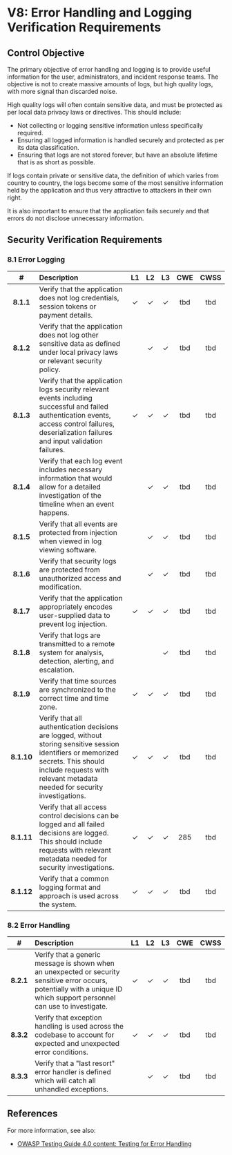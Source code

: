 # V8: Error Handling and Logging Verification Requirements

## Control Objective

The primary objective of error handling and logging is to provide useful information for the user, administrators, and incident response teams. The objective is not to create massive amounts of logs, but high quality logs, with more signal than discarded noise.

High quality logs will often contain sensitive data, and must be protected as per local data privacy laws or directives. This should include:

* Not collecting or logging sensitive information unless specifically required.
* Ensuring all logged information is handled securely and protected as per its data classification.
* Ensuring that logs are not stored forever, but have an absolute lifetime that is as short as possible.

If logs contain private or sensitive data, the definition of which varies from country to country, the logs become some of the most sensitive information held by the application and thus very attractive to attackers in their own right.

It is also important to ensure that the application fails securely and that errors do not disclose unnecessary information.

## Security Verification Requirements

### 8.1 Error Logging

| # | Description | L1 | L2 | L3 | CWE | CWSS |
| :---: | :--- | :---: | :---:| :---: | :---: | :---: |
| **8.1.1** | Verify that the application does not log credentials, session tokens or payment details. | ✓ | ✓ | ✓ | tbd | tbd | 
| **8.1.2** | Verify that the application does not log other sensitive data as defined under local privacy laws or relevant security policy. |  | ✓ | ✓ | tbd | tbd | 
| **8.1.3** | Verify that the application logs security relevant events including successful and failed authentication events, access control failures, deserialization failures and input validation failures. | ✓ | ✓ | ✓ | tbd | tbd | 
| **8.1.4** | Verify that each log event includes necessary information that would allow for a detailed investigation of the timeline when an event happens. |  | ✓ | ✓ | tbd | tbd | 
| **8.1.5** | Verify that all events are protected from injection when viewed in log viewing software. |  | ✓ | ✓ | tbd | tbd | 
| **8.1.6** | Verify that security logs are protected from unauthorized access and modification. |  | ✓ | ✓ | tbd | tbd | 
| **8.1.7** | Verify that the application appropriately encodes user-supplied data to prevent log injection. | ✓ | ✓ | ✓ | tbd | tbd | 
| **8.1.8** | Verify that logs are transmitted to a remote system for analysis, detection, alerting, and escalation. |  |  | ✓ | tbd | tbd | 
| **8.1.9** | Verify that time sources are synchronized to the correct time and time zone. | ✓ | ✓ | ✓ | tbd | tbd | 
| **8.1.10** | Verify that all authentication decisions are logged, without storing sensitive session identifiers or memorized secrets. This should include requests with relevant metadata needed for security investigations.  | ✓ | ✓ | ✓ | tbd | tbd | 
| **8.1.11** | Verify that all access control decisions can be logged and all failed decisions are logged. This should include requests with relevant metadata needed for security investigations. | ✓ | ✓ | ✓ | 285 | tbd |
| **8.1.12** | Verify that a common logging format and approach is used across the system.  | ✓ | ✓ | ✓ | tbd | tbd | 

### 8.2 Error Handling

| # | Description | L1 | L2 | L3 | CWE | CWSS |
| :---: | :--- | :---: | :---:| :---: | :---: | :---: |
| **8.2.1** | Verify that a generic message is shown when an unexpected or security sensitive error occurs, potentially with a unique ID which support personnel can use to investigate.  | ✓ | ✓ | ✓ | tbd | tbd | 
| **8.3.2** | Verify that exception handling is used across the codebase to account for expected and unexpected error conditions.  | ✓ | ✓ | ✓ | tbd | tbd | 
| **8.3.3** | Verify that a "last resort" error handler is defined which will catch all unhandled exceptions.  | | ✓ | ✓ | tbd | tbd | 


## References

For more information, see also:

* [OWASP Testing Guide 4.0 content: Testing for Error Handling](https://www.owasp.org/index.php/Testing_for_Error_Handling)
